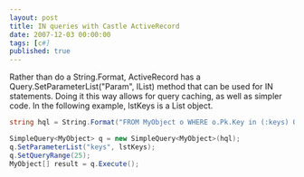 ```yaml
---
layout: post
title: IN queries with Castle ActiveRecord
date: 2007-12-03 00:00:00
tags: [c#]
published: true
---
```


Rather than do a String.Format, ActiveRecord has a Query.SetParameterList("Param", IList<Values>) 
method that can be used for IN statements. Doing it this way allows for query caching, as well as simpler code. In the following example, lstKeys is a List<int> object.

```csharp
string hql = String.Format("FROM MyObject o WHERE o.Pk.Key in (:keys) ORDER BY o.SomeColumn");

SimpleQuery<MyObject> q = new SimpleQuery<MyObject>(hql);
q.SetParameterList("keys", lstKeys);
q.SetQueryRange(25);
MyObject[] result = q.Execute();
```